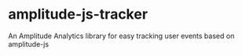# amplitude-js-tracker

An Amplitude Analytics library for easy tracking user events based on amplitude-js
